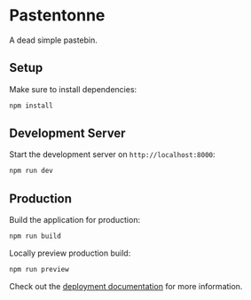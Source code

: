 # Pastentonne

A dead simple pastebin.

## Setup

Make sure to install dependencies:

```bash
npm install
```

## Development Server

Start the development server on `http://localhost:8000`:

```bash
npm run dev
```

## Production

Build the application for production:

```bash
npm run build
```

Locally preview production build:

```bash
npm run preview
```

Check out the [deployment documentation](https://nuxt.com/docs/getting-started/deployment) for more information.
